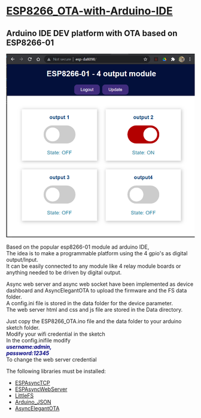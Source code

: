 <h1><span style="text-decoration: underline;">ESP8266_OTA-with-Arduino-IDE</span></h1>
<h2>Arduino IDE DEV platform with OTA based on ESP8266-01</h2>
<p><img src="./dashboard.png" alt="" /></p>
<p><span style="font-weight: 400;">Based on the popular esp8266-01 module ad arduino IDE,<br /></span><span style="font-weight: 400;">The idea is to make a programmable platform using the 4 gpio's as digital output/Input.<br /></span><span style="font-weight: 400;">It can be easily connected to any module like 4 relay module boards or anything needed to be driven by digital output.</span></p>
<p><span style="font-weight: 400;">Async web server and async web socket have been implemented as device dashboard and AsyncElegantOTA to upload the firmware and the FS data folder.<br /></span><span style="font-weight: 400;">A config.ini file is stored in the data folder for the device parameter.<br /></span><span style="font-weight: 400;">The web server html and css and js file are stored in the Data directory.</span></p>
<p><span style="font-weight: 400;">Just copy the ESP8266_OTA.ino file and the data folder to your arduino sketch folder.<br /></span><span style="font-weight: 400;">Modify your wifi credential in the sketch<br /></span><span style="font-weight: 400;">In the config.inifile modify<br /></span><span style="color: #000080;"><em><strong>username:admin,<br /></strong></em></span><span style="font-weight: 400;"><span style="color: #000080;"><em><strong>password:12345</strong></em></span><br /></span><span style="font-weight: 400;">To change the web server credential</span></p>
<p><span style="font-weight: 400;">The following libraries must be installed:</span></p>
<ul>
<li><a href="https://github.com/me-no-dev/ESPAsyncTCP">ESPAsyncTCP</a></li>
<li>
<div>
<div><a href="https://github.com/me-no-dev/ESPAsyncWebServer">ESPAsyncWebServer</a></div>
</div>
</li>
<li><a href="https://github.com/earlephilhower/arduino-esp8266littlefs-plugin/releases">LittleFS </a></li>
<li><a href="https://www.arduino.cc/reference/en/libraries/arduino_json/">Arduino_JSON </a></li>
<li><a href="https://github.com/ayushsharma82/AsyncElegantOTA">AsyncElegantOTA</a></li>
</ul>
